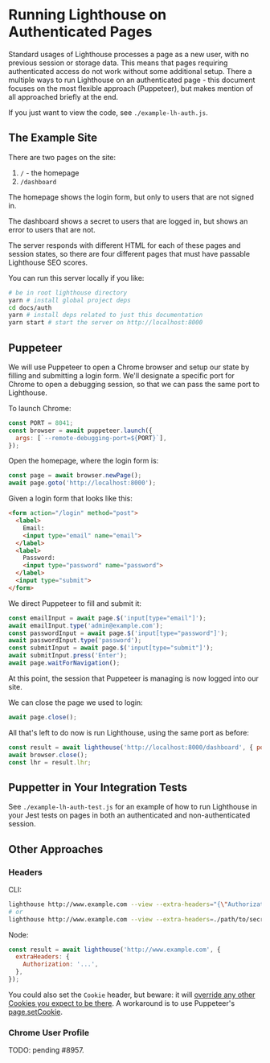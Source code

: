 # Running Lighthouse on Authenticated Pages

Standard usages of Lighthouse processes a page as a new user, with no previous session or storage data. This means that pages requiring authenticated access do not work without some additional setup. There a multiple ways to run Lighthouse on an authenticated page - this document focuses on the most flexible approach (Puppeteer), but makes mention of all approached briefly at the end.

If you just want to view the code, see `./example-lh-auth.js`.

## The Example Site

There are two pages on the site:

1. `/` - the homepage
2. `/dashboard`

The homepage shows the login form, but only to users that are not signed in.

The dashboard shows a secret to users that are logged in, but shows an error to users that are not.

The server responds with different HTML for each of these pages and session states, so there are four different pages that must have passable Lighthouse SEO scores.

You can run this server locally if you like:

```sh
# be in root lighthouse directory
yarn # install global project deps
cd docs/auth
yarn # install deps related to just this documentation
yarn start # start the server on http://localhost:8000
```

## Puppeteer

We will use Puppeteer to open a Chrome browser and setup our state by filling and submitting a login form. We'll designate a specific port for Chrome to open a debugging session, so that we can pass the same port to Lighthouse.

To launch Chrome:
```js
const PORT = 8041;
const browser = await puppeteer.launch({
  args: [`--remote-debugging-port=${PORT}`],
});
```

Open the homepage, where the login form is:
```js
const page = await browser.newPage();
await page.goto('http://localhost:8000');
```

Given a login form that looks like this:
```html
<form action="/login" method="post">
  <label>
    Email:
    <input type="email" name="email">
  </label>
  <label>
    Password:
    <input type="password" name="password">
  </label>
  <input type="submit">
</form>
```

We direct Puppeteer to fill and submit it:
```js
const emailInput = await page.$('input[type="email"]');
await emailInput.type('admin@example.com');
const passwordInput = await page.$('input[type="password"]');
await passwordInput.type('password');
const submitInput = await page.$('input[type="submit"]');
await submitInput.press('Enter');
await page.waitForNavigation();
```

At this point, the session that Puppeteer is managing is now logged into our site.

We can close the page we used to login:
```js
await page.close();
```

All that's left to do now is run Lighthouse, using the same port as before:
```js
const result = await lighthouse('http://localhost:8000/dashboard', { port: PORT });
await browser.close();
const lhr = result.lhr;
```

## Puppetter in Your Integration Tests

See `./example-lh-auth-test.js` for an example of how to run Lighthouse in your Jest tests on pages in both an authenticated and non-authenticated session.

## Other Approaches

### Headers

CLI:
```sh
lighthouse http://www.example.com --view --extra-headers="{\"Authorization\":\"...\"}"
# or
lighthouse http://www.example.com --view --extra-headers=./path/to/secret/headers.json
```

Node:
```js
const result = await lighthouse('http://www.example.com', {
  extraHeaders: {
    Authorization: '...',
  },
});
```

You could also set the `Cookie` header, but beware: it will [override any other Cookies you expect to be there](https://github.com/GoogleChrome/lighthouse/pull/9170). A workaround is to use Puppeteer's [page.setCookie](https://github.com/GoogleChrome/puppeteer/blob/master/docs/api.md#pagesetcookiecookies).

### Chrome User Profile

TODO: pending #8957.
